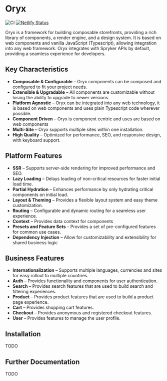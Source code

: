 # Oryx

![CI](https://github.com/spryker/oryx/actions/workflows/test.yml/badge.svg)
[![Netlify Status](https://api.netlify.com/api/v1/badges/983ba7e1-0787-4036-a333-b1e01ef10fea/deploy-status)](https://app.netlify.com/sites/dev-oryx-components/deploys)

Oryx is a framework for building composable storefronts, providing a rich library of components, a render engine, and a design system. It is based on web components and vanilla JavaScript (Typescript), allowing integration into any web framework. Oryx integrates with Spryker APIs by default, providing a seamless experience for developers.

## Key Characteristics

- **Composable & Configurable** – Oryx components can be composed and configured to fit your project needs.
- **Extensible & Upgradable** – All components are customizable without losing the ability to upgrade to newer versions.
- **Platform Agnostic** – Oryx can be integrated into any web technology, it is based on web components and uses plain Typescript code wherever possible.
- **Component Driven** – Oryx is component centric and uses are based on web components
- **Multi-Site** – Oryx supports multiple sites within one installation.
- **High Quality** – Optimized for performance, SEO, and responsive design, with keyboard support.

## Platform Features

- **SSR** – Supports server-side rendering for improved performance and SEO.
- **Lazy Loading** – Delays loading of non-critical resources for faster initial load time.
- **Partial Hydration** – Enhances performance by only hydrating critical components on initial load.
- **Layout & Theming** – Provides a flexible layout system and easy theme customization.
- **Routing** – Configurable and dynamic routing for a seamless user experience.
- **Context** – Provides data context for components
- **Presets and Feature Sets** – Provides a set of pre-configured features for common use cases.
- **Dependency Injection** – Allow for customizability and extensibility for shared business logic

## Business Features

- **Internationalization** – Supports multiple languages, currencies and sites for easy rollout to multiple countries.
- **Auth** – Provides functionality and components for user authentication.
- **Search** – Provides search features that are used to build search and filtering experiences.
- **Product** – Provides product features that are used to build a product page experience.
- **Cart** – Provides shopping cart features.
- **Checkout** – Provides anonymous and registered checkout features.
- **User** – Provides features to manage the user profile.

## Installation

TODO

## Further Documentation

TODO
